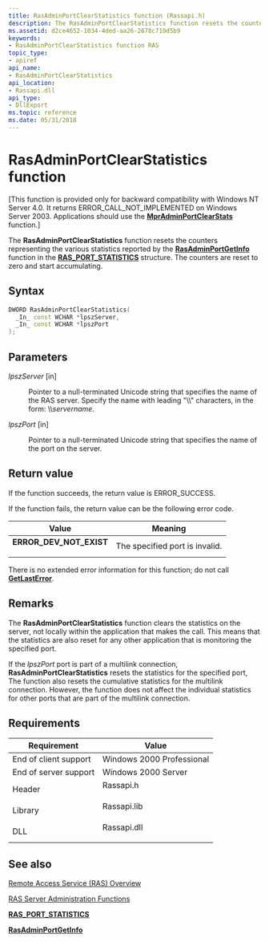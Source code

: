 ```yaml
---
title: RasAdminPortClearStatistics function (Rassapi.h)
description: The RasAdminPortClearStatistics function resets the counters representing the various statistics reported by the RasAdminPortGetInfo function in the RAS\_PORT\_STATISTICS structure. The counters are reset to zero and start accumulating.
ms.assetid: d2ce4652-1034-4ded-aa26-2678c719d5b9
keywords:
- RasAdminPortClearStatistics function RAS
topic_type:
- apiref
api_name:
- RasAdminPortClearStatistics
api_location:
- Rassapi.dll
api_type:
- DllExport
ms.topic: reference
ms.date: 05/31/2018
---
```


# RasAdminPortClearStatistics function

\[This function is provided only for backward compatibility with Windows NT Server 4.0. It returns ERROR\_CALL\_NOT\_IMPLEMENTED on Windows Server 2003. Applications should use the [**MprAdminPortClearStats**](/windows/desktop/api/Mprapi/nf-mprapi-mpradminportclearstats) function.\]

The **RasAdminPortClearStatistics** function resets the counters representing the various statistics reported by the [**RasAdminPortGetInfo**](rasadminportgetinfo.md) function in the [**RAS\_PORT\_STATISTICS**](ras-port-statistics-str.md) structure. The counters are reset to zero and start accumulating.

## Syntax


```C++
DWORD RasAdminPortClearStatistics(
  _In_ const WCHAR *lpszServer,
  _In_ const WCHAR *lpszPort
);
```



## Parameters

<dl> <dt>

*lpszServer* \[in\]
</dt> <dd>

Pointer to a null-terminated Unicode string that specifies the name of the RAS server. Specify the name with leading "\\\\" characters, in the form: \\\\*servername*.

</dd> <dt>

*lpszPort* \[in\]
</dt> <dd>

Pointer to a null-terminated Unicode string that specifies the name of the port on the server.

</dd> </dl>

## Return value

If the function succeeds, the return value is ERROR\_SUCCESS.

If the function fails, the return value can be the following error code.



| Value                                                                                                 | Meaning                                   |
|-------------------------------------------------------------------------------------------------------|-------------------------------------------|
| <dl> <dt>**ERROR\_DEV\_NOT\_EXIST**</dt> </dl> | The specified port is invalid.<br/> |



 

There is no extended error information for this function; do not call [**GetLastError**](/windows/desktop/api/errhandlingapi/nf-errhandlingapi-getlasterror).

## Remarks

The **RasAdminPortClearStatistics** function clears the statistics on the server, not locally within the application that makes the call. This means that the statistics are also reset for any other application that is monitoring the specified port.

If the *lpszPort* port is part of a multilink connection, **RasAdminPortClearStatistics** resets the statistics for the specified port, The function also resets the cumulative statistics for the multilink connection. However, the function does not affect the individual statistics for other ports that are part of the multilink connection.

## Requirements



| Requirement | Value |
|----------------------------------|----------------------------------------------------------------------------------------|
| End of client support<br/> | Windows 2000 Professional<br/>                                                   |
| End of server support<br/> | Windows 2000 Server<br/>                                                         |
| Header<br/>                | <dl> <dt>Rassapi.h</dt> </dl>   |
| Library<br/>               | <dl> <dt>Rassapi.lib</dt> </dl> |
| DLL<br/>                   | <dl> <dt>Rassapi.dll</dt> </dl> |



## See also

<dl> <dt>

[Remote Access Service (RAS) Overview](about-remote-access-service.md)
</dt> <dt>

[RAS Server Administration Functions](ras-server-administration-functions.md)
</dt> <dt>

[**RAS\_PORT\_STATISTICS**](ras-port-statistics-str.md)
</dt> <dt>

[**RasAdminPortGetInfo**](rasadminportgetinfo.md)
</dt> </dl>

 

